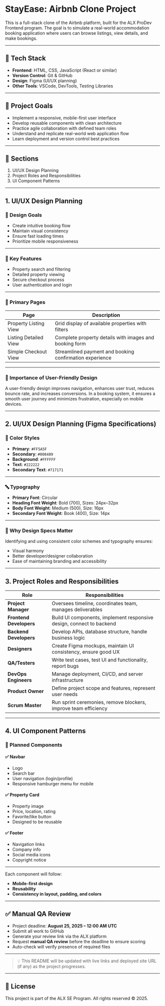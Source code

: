 # StayEase: Airbnb Clone Project

This is a full-stack clone of the Airbnb platform, built for the ALX ProDev Frontend program. The goal is to simulate a real-world accommodation booking application where users can browse listings, view details, and make bookings.

---

## 🔧 Tech Stack

- **Frontend**: HTML, CSS, JavaScript (React or similar)
- **Version Control**: Git & GitHub
- **Design**: Figma (UI/UX planning)
- **Other Tools**: VSCode, DevTools, Testing Libraries

---

## 🎯 Project Goals

- Implement a responsive, mobile-first user interface
- Develop reusable components with clean architecture
- Practice agile collaboration with defined team roles
- Understand and replicate real-world web application flow
- Learn deployment and version control best practices

---

## 📁 Sections

1. UI/UX Design Planning
2. Project Roles and Responsibilities
3. UI Component Patterns

---

## 1. UI/UX Design Planning

### 🔹 Design Goals

- Create intuitive booking flow
- Maintain visual consistency
- Ensure fast loading times
- Prioritize mobile responsiveness

---

### 🔹 Key Features

- Property search and filtering
- Detailed property viewing
- Secure checkout process
- User authentication and login

---

### 🔹 Primary Pages

| Page                  | Description                                                  |
|-----------------------|--------------------------------------------------------------|
| Property Listing View | Grid display of available properties with filters            |
| Listing Detailed View | Complete property details with images and booking form       |
| Simple Checkout View  | Streamlined payment and booking confirmation experience      |

---

### 🔹 Importance of User-Friendly Design

A user-friendly design improves navigation, enhances user trust, reduces bounce rate, and increases conversions. In a booking system, it ensures a smooth user journey and minimizes frustration, especially on mobile devices.

---

## 2. UI/UX Design Planning (Figma Specifications)

### 🎨 Color Styles

- **Primary**: `#FF5A5F`
- **Secondary**: `#008489`
- **Background**: `#FFFFFF`
- **Text**: `#222222`
- **Secondary Text**: `#717171`

---

### 🔤 Typography

- **Primary Font**: Circular
- **Heading Font Weight**: Bold (700), Sizes: 24px–32px
- **Body Font Weight**: Medium (500), Size: 16px
- **Secondary Font Weight**: Book (400), Size: 14px

---

### 📌 Why Design Specs Matter

Identifying and using consistent color schemes and typography ensures:
- Visual harmony
- Better developer/designer collaboration
- Ease of maintaining branding and accessibility

---

## 3. Project Roles and Responsibilities

| Role               | Responsibilities                                                                 |
|--------------------|----------------------------------------------------------------------------------|
| **Project Manager** | Oversees timeline, coordinates team, manages deliverables                        |
| **Frontend Developers** | Build UI components, implement responsive design, connect to backend        |
| **Backend Developers** | Develop APIs, database structure, handle business logic                      |
| **Designers**       | Create Figma mockups, maintain UI consistency, ensure good UX                   |
| **QA/Testers**      | Write test cases, test UI and functionality, report bugs                        |
| **DevOps Engineers** | Manage deployment, CI/CD, and server infrastructure                            |
| **Product Owner**   | Define project scope and features, represent user needs                         |
| **Scrum Master**    | Run sprint ceremonies, remove blockers, improve team efficiency                 |

---

## 4. UI Component Patterns

### 🧩 Planned Components

#### ✅ Navbar
- Logo
- Search bar
- User navigation (login/profile)
- Responsive hamburger menu for mobile

#### ✅ Property Card
- Property image
- Price, location, rating
- Favorite/like button
- Designed to be reusable

#### ✅ Footer
- Navigation links
- Company info
- Social media icons
- Copyright notice

---

Each component will follow:
- **Mobile-first design**
- **Reusability**
- **Consistency in layout, padding, and colors**

---

## ✅ Manual QA Review

- Project deadline: **August 25, 2025 – 12:00 AM UTC**
- Submit all work to GitHub
- Generate your review link via the ALX platform
- Request **manual QA review** before the deadline to ensure scoring
- Auto-check will verify presence of required files

---

> 💡 This README will be updated with live links and deployed site URL (if any) as the project progresses.

---

## 📌 License

This project is part of the ALX SE Program. All rights reserved © 2025.

